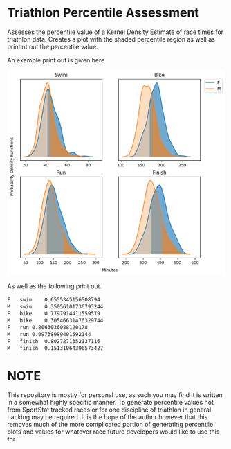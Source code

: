Triathlon Percentile Assessment
===============================

Assesses the percentile value of a Kernel Density Estimate of race times for triathlon data.
Creates a plot with the shaded percentile region as well as printint out the percentile value.

An example print out is given here

![Kernel density plots for each triathlon discipline](png/triathlon.png)

As well as the following print out.

``` shellsession
F	swim	0.6555345156508794
M	swim	0.35056101736793244
F	bike	0.7797914411559579
M	bike	0.30546631476329744
F	run	0.8063036088120178
M	run	0.09738989401592144
F	finish	0.8027271352137116
M	finish	0.15131064396573427
```

NOTE
====

This repository is mostly for personal use, as such you may find it is written in a somewhat highly
specific manner. To generate percentile values not from SportStat tracked races or for one
discipline of triathlon in general hacking may be required. It is the hope of the author however
that this removes much of the more complicated portion of generating percentile plots and values
for whatever race future developers would like to use this for.
